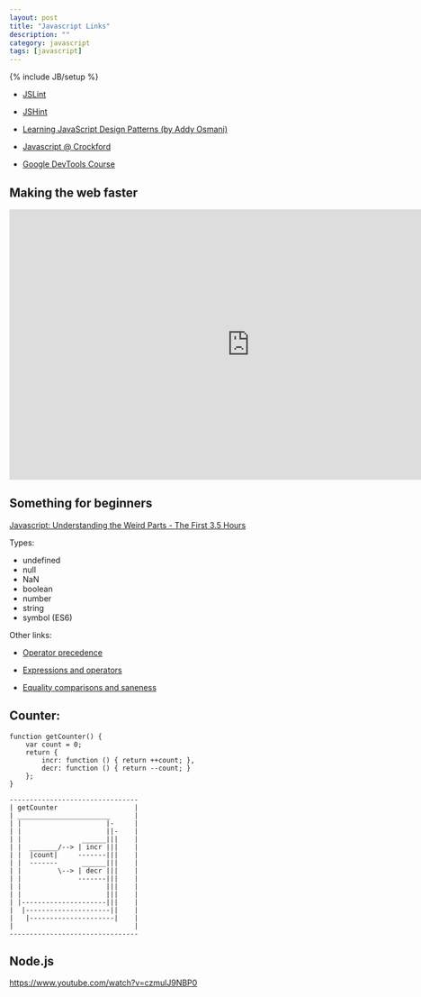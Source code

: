 ```yaml
---
layout: post
title: "Javascript Links"
description: ""
category: javascript 
tags: [javascript]
---
```

{% include JB/setup %}


* [JSLint](http://www.jslint.com/)

* [JSHint](http://www.jshint.com/)


* [Learning JavaScript Design Patterns (by Addy Osmani)](http://addyosmani.com/resources/essentialjsdesignpatterns/book/)

* [Javascript @ Crockford](http://javascript.crockford.com/)

* [Google DevTools Course](http://discover-devtools.codeschool.com/)


## Making the web faster

<iframe width="854" height="480" src="https://www.youtube.com/embed/BaneWEqNcpE" frameborder="0" allowfullscreen></iframe>



## Something for beginners
[Javascript: Understanding the Weird Parts - The First 3.5 Hours](https://www.youtube.com/watch?v=Bv_5Zv5c-Ts)


Types:

* undefined
* null
* NaN
* boolean
* number
* string
* symbol (ES6)



Other links: 

* [Operator precedence](https://developer.mozilla.org/de/docs/Web/JavaScript/Reference/Operators/Operator_Precedence)

* [Expressions and operators](https://developer.mozilla.org/en-US/docs/Web/JavaScript/Guide/Expressions_and_Operators)

* [Equality comparisons and saneness](https://developer.mozilla.org/en-US/docs/Web/JavaScript/Equality_comparisons_and_sameness)


## Counter:

<pre><code>function getCounter() {
    var count = 0;
    return {
        incr: function () { return ++count; },
        decr: function () { return --count; }
    };
}
</code></pre>


<pre><code>--------------------------------
| getCounter                   |
| _______________________      |
| |                     |-     |
| |                     ||-    |
| |               ______|||    |
| |  _______/--> | incr |||    |
| |  |count|     -------|||    |
| |  -------      ______|||    |
| |         \--> | decr |||    |
| |              -------|||    |
| |                     |||    |
| |                     |||    |
| |---------------------|||    |
|  |---------------------||    |
|   |---------------------|    |
|                              |
--------------------------------
</code></pre>



## Node.js

<https://www.youtube.com/watch?v=czmulJ9NBP0>